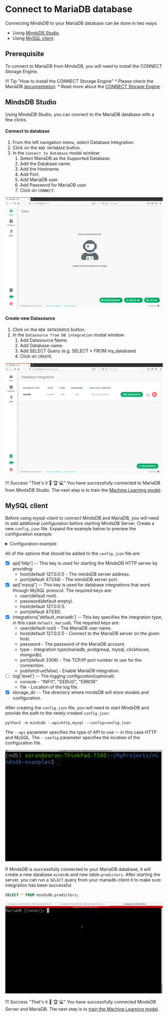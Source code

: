 # Connect to MariaDB database

Connecting MindsDB to your MariaDB database can be done in two ways:

* Using [MindsDB Studio](#mindsdb-studio).
* Using [MySQL client](#mysql-client).

## Prerequisite

To connect to MariaDB from MindsDB, you will need to install the CONNECT Storage Engine.

!!! Tip "How to install the CONNECT Storage Engine"
    * Please check the MariaDB <a href="https://mariadb.com/kb/en/installing-the-connect-storage-engine/" target="_blank">documentation</a>.
    * Read more about the <a href="https://mariadb.com/kb/en/introduction-to-the-connect-engine/" target="_blank">CONNECT Storage Engine</a>.

## MindsDB Studio

Using MindsDB Studio, you can connect to the MariaDB database with a few clicks.

#### Connect to database

1. From the left navigation menu, select Database Integration.
2. Click on the `ADD DATABASE` button.
3. In the `Connect to Database` modal window:
    1. Select MariaDB as the Supported Database.
    2. Add the Database name.
    3. Add the Hostname.
    4. Add Port.
    5. Add MariaDB user.
    6. Add Password for MariaDB user.
    7. Click on `CONNECT`.


![Connect to MariaDB](/assets/data/mariadb.gif)

#### Create new Datasource

1. Click on the `NEW DATASOURCE` button.
2. In the `Datasource from DB integration` modal window:
    1. Add Datasource Name.
    2. Add Database name.
    3. Add SELECT Query (e.g. SELECT * FROM my_database)
    4. Click on `CREATE`.

![Create MariaDB Datasource](/assets/data/mariadb-ds.gif)

!!! Success "That's it :tada: :trophy:  :computer:"
    You have successfully connected to MariaDB from MindsDB Studio. The next step is to train the [Machine Learning model](/model/train).

## MySQL client

Before using mysql-client to connect MindsDB and MariaDB, you will need to add additional configuration before starting MindsDB Server. Create a new `config.json` file. Expand the example below to preview the configuration example.

<details class="success">
   <summary> Configuration example</summary> 
```json
{
   "api": {
       "http": {
           "host": "127.0.0.1",
           "port": "47334"
       },
       "mysql": {
           "host": "127.0.0.1",
           "password": "",
           "port": "47335",
           "user": "root"
       }
   },
   "config_version": "1.4",
   "debug": true,
   "integrations": {
       "default_mariadb": {
           "host": "localhost",
           "password": "pass",
           "port": 3306,
           "publish": true,
           "type": "mariadb",
           "user": "root"
       }
   },
   "log": {
       "level": {
           "console": "DEBUG",
           "file": "INFO"
       }
   },
   "storage_dir": "/storage"
}
```       
</details>

All of the options that should be added to the `config.json` file are:

* [x] api['http'] -- This key is used for starting the MindsDB HTTP server by providing:
    * host(default 127.0.0.1) - The mindsDB server address.
    * port(default 47334) - The mindsDB server port.
* [x] api['mysql'] -- This key is used for database integrations that work through MySQL protocol. The required keys are:
    * user(default root).
    * password(default empty).
    * host(default 127.0.0.1).
    * port(default 47335).
* [x] integrations['default_mariadb'] -- This key specifies the integration type, in this case `default_mariadb`. The required keys are:
    * user(default root) - The MariaDB user name.
    * host(default 127.0.0.1) - Connect to the MariaDB server on the given host.
    * password - The password of the MariaDB account.
    * type - Integration type(mariadb, postgresql, mysql, clickhouse, mongodb).
    * port(default 3306) - The TCP/IP port number to use for the connection.
    * publish(true|false) - Enable MariaDB integration.
* [ ] log['level'] -- The logging configuration(optional):
    * console - "INFO", "DEBUG", "ERROR".
    * file - Location of the log file.
* [x] storage_dir -- The directory where mindsDB will store models and configuration.

After creating the `config.json` file, you will need to start MindsDB and provide the path to the newly created `config.json`:

```
python3 -m mindsdb --api=http,mysql --config=config.json
```

The `--api` parameter specifies the type of API to use -- in this case HTTP and MySQL. The `--config` parameter specifies the location of the configuration file.

![Start MindsDB with config](/assets/data/start-config.gif)

If MindsDB is successfully connected to your MariaDB database, it will create a new database `mindsdb` and new table `predictors`.
After starting the server, you can run a `SELECT` query from your mariadb-client it to make sure integration has been successful.

```sql
SELECT * FROM mindsdb.predictors;
```

![SELECT from MindsDB predictors table](/assets/data/mariadb-select.gif)

!!! Success "That's it :tada: :trophy:  :computer:"
    You have successfully connected MindsDB Server and MariaDB. The next step is to [train the Machine Learning model](/model/mariadb).

